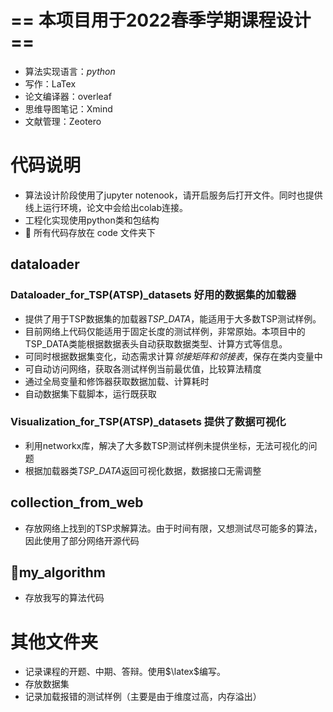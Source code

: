 # == 本项目用于2022春季学期课程设计 ==

- 算法实现语言：*python*
- 写作：LaTex
- 论文编译器：overleaf
- 思维导图笔记：Xmind
- 文献管理：Zeotero

# 代码说明
- 算法设计阶段使用了jupyter notenook，请开启服务后打开文件。同时也提供线上运行环境，论文中会给出colab连接。
- 工程化实现使用python类和包结构
- 🚀 所有代码存放在 code 文件夹下
## dataloader 
### Dataloader_for_TSP(ATSP)_datasets 好用的数据集的加载器
- 提供了用于TSP数据集的加载器*TSP_DATA*，能适用于大多数TSP测试样例。  
- 目前网络上代码仅能适用于固定长度的测试样例，非常原始。本项目中的TSP_DATA类能根据数据表头自动获取数据类型、计算方式等信息。  
- 可同时根据数据集变化，动态需求计算*邻接矩阵和邻接表*，保存在类内变量中
- 可自动访问网络，获取各测试样例当前最优值，比较算法精度
- 通过全局变量和修饰器获取数据加载、计算耗时
- 自动数据集下载脚本，运行既获取

### Visualization_for_TSP(ATSP)_datasets 提供了数据可视化
- 利用networkx库，解决了大多数TSP测试样例未提供坐标，无法可视化的问题
- 根据加载器类*TSP_DATA*返回可视化数据，数据接口无需调整

## collection_from_web
- 存放网络上找到的TSP求解算法。由于时间有限，又想测试尽可能多的算法，因此使用了部分网络开源代码

## 🌟my_algorithm
- 存放我写的算法代码

# 其他文件夹
- 记录课程的开题、中期、答辩。使用$\latex$编写。
- 存放数据集
- 记录加载报错的测试样例（主要是由于维度过高，内存溢出）